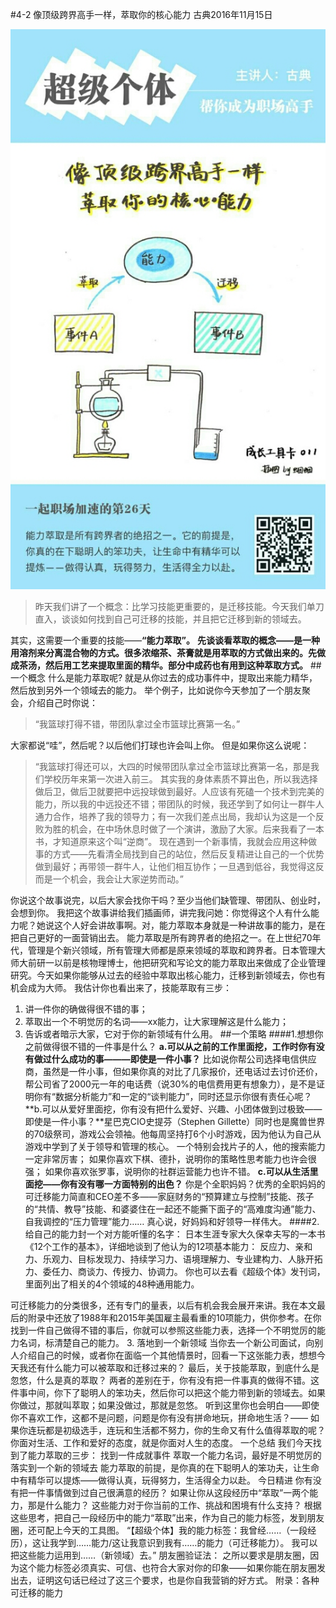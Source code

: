 #4-2 像顶级跨界高手一样，萃取你的核心能力
古典2016年11月15日

![](./_image/WechatIMG37.jpeg)

>昨天我们讲了一个概念：比学习技能更重要的，是迁移技能。今天我们单刀直入，谈谈如何找到自己可迁移的技能，并且把它迁移到新的领域去。

其实，这需要一个重要的技能——**“能力萃取”。**
**先谈谈看萃取的概念——是一种用溶剂来分离混合物的方式。很多浓缩茶、茶膏就是用萃取的方式做出来的。先做成茶汤，然后用工艺来提取里面的精华。部分中成药也有用到这种萃取方式。**
##一个概念
什么是能力萃取呢? 就是从你过去的成功事件中，提取出来能力精华，然后放到另外一个领域去的能力。
举个例子，比如说你今天参加了一个朋友聚会，介绍自己时你说：
>“我篮球打得不错，带团队拿过全市篮球比赛第一名。”

大家都说“哇”，然后呢？以后他们打球也许会叫上你。
但是如果你这么说呢：
>“我篮球打得还可以，大四的时候带团队拿过全市篮球比赛第一名，那是我们学校历年来第一次进入前三。 其实我的身体素质不算出色，所以我选择做后卫，做后卫就要把中远投球做到最好。人应该有死磕一个技术到完美的能力，所以我的中远投还不错；带团队的时候，我还学到了如何让一群牛人通力合作，培养了我的领导力；有一次我们差点出局，我却认为这是一个反败为胜的机会，在中场休息时做了一个演讲，激励了大家。后来我看了一本书，才知道原来这个叫“逆商”。 现在遇到一个新事情，我就会应用这种做事的方式——先看清全局找到自己的站位，然后反复精进让自己的一个优势做到最好；再带领一群牛人，让他们相互协作；一旦遇到低谷，我觉得这反而是一个机会，我会让大家逆势而动。”

你说这个故事说完，以后大家会找你干吗？至少当他们缺管理、带团队、创业时，会想到你。
我把这个故事讲给我们插画师，讲完我问她：你觉得这个人有什么能力呢？她说这个人好会讲故事啊。对，能力萃取本身就是一种讲故事的能力，是在把自己更好的一面营销出去。 
能力萃取是所有跨界者的绝招之一。在上世纪70年代，管理是个新兴领域，所有管理大师都是原来领域的萃取和跨界者。日本管理大师大前研一以前是核物理博士，他把研究和写论文的能力萃取出来做成了企业管理研究。今天如果你能够从过去的经验中萃取出核心能力，迁移到新领域去，你也有机会成为大师。
我估计你也看出来了，技能萃取有三步：
1. 讲一件你的确做得很不错的事；
2. 萃取出一个不明觉厉的名词——xx能力，让大家理解这是什么能力；
3. 告诉或者暗示大家，它对于你的新领域有什么用。
##一个策略
####1.想想你之前做得很不错的一件事是什么？
**a.可以从之前的工作里面挖，工作时你有没有做过什么成功的事———即使是一件小事？**
比如说你帮公司选择电信供应商，虽然是一件小事，但如果你真的对比了几家报价，还电话过去讨价还价，帮公司省了2000元一年的电话费（说30%的电信费用更有想象力），是不是证明你有“数据分析能力”和一定的“谈判能力”，同时还显示你很有责任心呢？
**b.可以从爱好里面挖，你有没有把什么爱好、兴趣、小团体做到过极致——即使是一件小事？**星巴克CIO史提芬（Stephen Gillette）同时也是魔兽世界的70级祭司，游戏公会领袖。他每周坚持打6个小时游戏，因为他认为自己从游戏中学到了关于领导和管理的核心。
一个特别会找片子的人，他的搜索能力一定非常厉害；
如果你喜欢下棋、德扑，说明你的策略性思考能力也许会很强；
如果你喜欢张罗事，说明你的社群运营能力也许不错。
**c.可以从生活里面挖——你有没有哪一方面特别的出色？**
你是个全职妈妈？优秀的全职妈妈的可迁移能力简直和CEO差不多——家庭财务的“预算建立与控制”技能、孩子的“共情、教导”技能、和婆婆住在一起还不能撕下面子的“高难度沟通”能力、自我调控的“压力管理”能力……
真心说，好妈妈和好领导一样伟大。
####2.给自己的能力封一个对方能听懂的名字：
日本生涯专家大久保幸夫写的一本书《12个工作的基本》，详细地谈到了他认为的12项基本能力：
反应力、亲和力、乐观力、目标发现力、持续学习力、语境理解力、专业建构力、人脉开拓力、委任力、商谈力、传授力、协调力。
你也可以去看《超级个体》发刊词，里面列出了相关的4个领域的48种通用能力。

可迁移能力的分类很多，还有专门的量表，以后有机会我会展开来讲。我在本文最后的附录中还放了1988年和2015年美国雇主最看重的10项能力，供你参考。在你找到一件自己做得不错的事后，你就可以参照这些能力表，选择一个不明觉厉的能力名词，标清楚自己的能力。
3. 落地到一个新领域
当你去一个新公司面试，向别人介绍自己的时候，或者你在面临一个其他情景时，回看一下这张能力表，想想今天我还有什么能力可以被萃取和迁移过来的？
最后，关于技能萃取，到底什么是忽悠，什么是真的萃取？
两者的差别在于，你有没有把一件事真的做得不错。这件事中间，你下了聪明人的笨功夫，然后你可以把这个能力带到新的领域去。如果你做过，那就叫萃取；如果没做过，那就是忽悠。
听到这里你也会明白——即使你不喜欢工作，这都不是问题，问题是你有没有拼命地玩，拼命地生活？—— 如果你连玩都是初级选手，连玩和生活都不努力，你的生命又有什么值得萃取的呢？你面对生活、工作和爱好的态度，就是你面对人生的态度。
一个总结
我们今天找到了能力萃取的三步：
找到一件成就事件
萃取一个能力名词，最好是不明觉厉的
落实到一个新的领域去
能力萃取的前提，是你真的在下聪明人的笨功夫，让生命中有精华可以提炼——做得认真，玩得努力，生活得全力以赴。
今日精进
你有没有把一件事情做到过自己很满意的经历？ 
如果让你从这段经历中“萃取”一两个能力，那是什么能力？
这些能力对于你当前的工作、挑战和困境有什么支持？
根据这些思考，把自己一段经历中的能力“萃取”出来，作为自己的能力标签，发到朋友圈，还可配上今天的工具图。
“【超级个体】我的能力标签：我曾经……（一段经历），这让我学到……能力/这让我意识到我有……的能力（可迁移能力）。 我可以把这些能力运用到……（新领域）去。”
朋友圈验证法：
之所以要求是朋友圈，因为这个能力标签必须真实、可信、也符合大家对你的印象——如果你能在朋友圈发出去，证明这句话已经过了这三个要求，也是你自我营销的好方式。
附录：各种可迁移的能力

